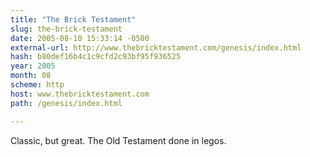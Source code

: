 ```yaml
---
title: "The Brick Testament"
slug: the-brick-testament
date: 2005-08-10 15:33:14 -0500
external-url: http://www.thebricktestament.com/genesis/index.html
hash: b80def16b4c1c9cfd2c93bf95f936525
year: 2005
month: 08
scheme: http
host: www.thebricktestament.com
path: /genesis/index.html

---
```


Classic, but great. The Old Testament done in legos.
